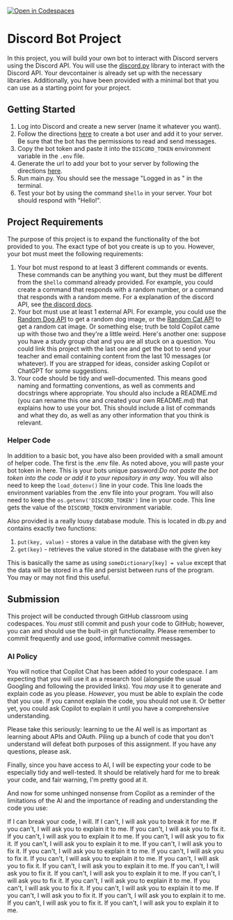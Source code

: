 [![Open in Codespaces](https://classroom.github.com/assets/launch-codespace-7f7980b617ed060a017424585567c406b6ee15c891e84e1186181d67ecf80aa0.svg)](https://classroom.github.com/open-in-codespaces?assignment_repo_id=13142467)
# Discord Bot Project

In this project, you will build your own bot to interact with Discord servers
using the Discord API. You will use the [discord.py](https://discordpy.readthedocs.io/en/latest/)
library to interact with the Discord API. Your devcontainer is already set up with the necessary
libraries. Additionally, you have been provided with a minimal bot that you can use as a starting
point for your project.

## Getting Started

1. Log into Discord and create a new server (name it whatever you want).
2. Follow the directions [here](https://discordpy.readthedocs.io/en/latest/discord.html) to create
   a bot user and add it to your server. Be sure that the bot has the permissions to read and send messages.
3. Copy the bot token and paste it into the `DISCORD_TOKEN` environment variable in the `.env` file.
4. Generate the url to add your bot to your server by following the directions [here](https://discordpy.readthedocs.io/en/latest/discord.html#inviting-your-bot).
5. Run main.py. You should see the message "Logged in as <your bot name>" in the terminal.
6. Test your bot by using the command `$hello` in your server. Your bot should respond with "Hello!".

## Project Requirements

The purpose of this project is to expand the functionality of the bot provided to you. The exact type of bot you create is up to you. However, your bot must meet the following requirements:

1. Your bot must respond to at least 3 different commands or events. These commands can be anything you want, but they must be different from the `$hello` command already provided. For example, you could create a command that responds with a random number, or a command that responds with a random meme. For a explanation of the discord API, see [the discord docs](https://discordpy.readthedocs.io/en/latest/api.html).
2. Your bot must use at least 1 external API. For example, you could use the [Random Dog API](https://random.dog/woof.json) to get a random dog image, or the [Random Cat API](https://aws.random.cat/meow) to get a random cat image. Or something else; truth be told Copilot came up with those two and they're a little weird. Here's another one: suppose you have a study group chat and you are all stuck on a question. You could link this project with the last one and get the bot to send your teacher and email containing content from the last 10 messages (or whatever). If you are strapped for ideas, consider asking Copilot or ChatGPT for some suggestions.
3. Your code should be tidy and well-documented. This means good naming and formatting conventions, as well as comments and docstrings where appropriate. You should also include a README.md (you can rename this one and created your own README.md) that explains how to use your bot. This should include a list of commands and what they do, as well as any other information that you think is relevant.

### Helper Code

In addition to a basic bot, you have also been provided with a small amount of helper code. The first is the .env file. As noted above, you will paste your bot token in here. This is your bots unique password:_Do not paste the bot token into the code or add it to your repository in any way_. You will also need to keep the `load_dotenv()` line in your code. This line loads the environment variables from the 
.env file into your program. You will also need to keep the `os.getenv('DISCORD_TOKEN')` line in your code. This line gets the value of the `DISCORD_TOKEN` environment variable.

Also provided is a really lousy database module. This is located in db.py and contains exactly two functions:

1. `put(key, value)` - stores a value in the database with the given key
2. `get(key)` - retrieves the value stored in the database with the given key

This is basically the same as using `someDictionary[key] = value` except that the data will be stored in a file and persist between runs of the program. You may or may not find this useful.

## Submission

This project will be conducted through GitHub classroom using codespaces. You *must* still commit and push your code to GitHub; however, you can and should use the built-in git functionality. Please remember to commit frequently and use good, informative commit messages.

### AI Policy

You will notice that Copilot Chat has been added to your codespace. I am expecting that you will use it as a research tool (alongside the usual Googling and following the provided links). You _may_ use it to generate and explain code as you please. _However_, you must be able to explain the code that you use. If you cannot explain the code, you should not use it. Or better yet, you could ask Copilot to explain it until you have a comprehensive understanding.

Please take this seriously: learning to ue the AI well is as important as learning about APIs and OAuth. Piling up a bunch of code that you don't understand will defeat both purposes of this assignment. If you have any questions, please ask.

Finally, since you have access to AI, I will be expecting your code to be especially tidy and well-tested. It should be relatively hard for me to break your code, and fair warning, I'm pretty good at it. 

And now for some unhinged nonsense from Copilot as a reminder of the limitations of the AI and the importance of reading and understanding the code you use:

If I can break your code, I will. If I can't, I will ask you to break it for me. If you can't, I will ask you to explain it to me. If you can't, I will ask you to fix it. If you can't, I will ask you to explain it to me. If you can't, I will ask you to fix it. If you can't, I will ask you to explain it to me. If you can't, I will ask you to fix it. If you can't, I will ask you to explain it to me. If you can't, I will ask you to fix it. If you can't, I will ask you to explain it to me. If you can't, I will ask you to fix it. If you can't, I will ask you to explain it to me. If you can't, I will ask you to fix it. If you can't, I will ask you to explain it to me. If you can't, I will ask you to fix it. If you can't, I will ask you to explain it to me. If you can't, I will ask you to fix it. If you can't, I will ask you to explain it to me. If you can't, I will ask you to fix it. If you can't, I will ask you to explain it to me. If you can't, I will ask you to fix it. If you can't, I will ask you to explain it to me.